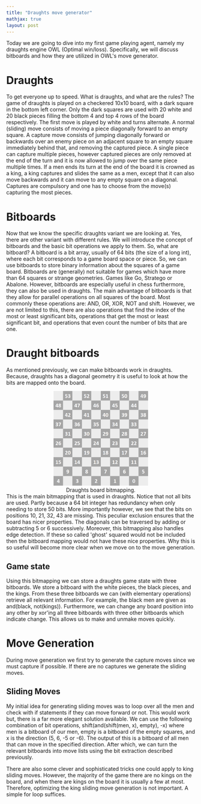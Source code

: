 ```yaml
---
title: "Draughts move generator"
mathjax: true
layout: post
---
```


Today we are going to dive into my first game playing agent, namely my draughts engine OWL (Optimal win/loss). Specifically, we will discuss bitboards and how they are utilized in OWL's move generator.

# Draughts
To get everyone up to speed. What is draughts, and what are the rules? The game of draughts is played on a checkered 10x10 board, with a dark square in the bottom left corner. Only the dark squares are used with 20 white and 20 black pieces filling the bottom 4 and top 4 rows of the board respectively. The first move is played by white and turns alternate. A normal (sliding) move consists of moving a piece diagonally forward to an empty square. A capture move consists of jumping diagonally forward or backwards over an enemy piece on an adjacent square to an empty square immediately behind that, and removing the captured piece. A single piece can capture multiple pieces, however captured pieces are only removed at the end of the turn and it is now allowed to jump over the same piece multiple times. If a men ends its turn at the end of the board it is crowned as a king, a king captures and slides the same as a men, except that it can also move backwards and it can move to any empty square on a diagonal. Captures are compulsory and one has to choose from the move(s) capturing the most pieces.

# Bitboards
Now that we know the specific draughts variant we are looking at. Yes, there are other variant with different rules. We will introduce the concept of bitboards and the basic bit operations we apply to them. So, what are bitboard? A bitboard is a bit array, usually of 64 bits (the size of a long int), where each bit corresponds to a game board space or piece. So, we can use bitboards to store binary information about the squares of a game board. Bitboards are (generally) not suitable for games which have more than 64 squares or strange geometries. Games like Go, Stratego or Abalone. However, bitboards are especially useful in chess furthermore, they can also be used in draughts. The main advantage of bitboards is that they allow for parallel operations on all squares of the board. Most commonly these operations are: AND, OR, XOR, NOT and shift. However, we are not limited to this, there are also operations that find the index of the most or least significant bits, operations that get the most or least significant bit, and operations that even count the number of bits that are one.

# Draught bitboards
As mentioned previously, we can make bitboards work in draughts. Because, draughts has a diagonal geometry it is useful to look at how the bits are mapped onto the board.
<div style="text-align:center"><img src="/images/draughts/board map.png" width="50%" /></div>
<div align="center">
  Draughts board bitmapping.
</div>
This is the main bitmapping that is used in draughts. Notice that not all bits are used. Partly because a 64 bit integer has redundancy when only needing to store 50 bits. More importantly however, we see that the bits on positions 10, 21, 32, 43 are missing. This peculiar exclusion ensures that the board has nicer properties. The diagonals can be traversed by adding or subtracting 5 or 6 successively. Moreover, this bitmapping also handles edge detection. If these so called 'ghost' squared would not be included then the bitboard mapping would not have these nice properties. Why this is so useful will become more clear when we move on to the move generation.

## Game state
Using this bitmapping we can store a draughts game state with three bitboards. We store a bitboard with the white pieces, the black pieces, and the kings. From these three bitboards we can (with elementary operations) retrieve all relevant information. For example, the black men are given as and(black, not(kings)). Furthermore, we can change any board position into any other by xor'ing all three bitboards with three other bitboards which indicate change. This allows us to make and unmake moves quickly.

# Move Generation
During move generation we first try to generate the capture moves since we must capture if possible. If there are no captures we generate the sliding moves.

## Sliding Moves
My initial idea for generating sliding moves was to loop over all the men and check with if statements if they can move forward or not. This would work but, there is a far more elegant solution available. We can use the following combination of bit operations, shift(and(shift(men, x), empty), -x) where men is a bitboard of our men, empty is a bitboard of the empty squares, and x is the direction (5, 6, -5 or -6). The output of this is a bitboard of all men that can move in the specified direction. After which, we can turn the relevant bitboards into move lists using the bit extraction described previously.

There are also some clever and sophisticated tricks one could apply to king sliding moves. However, the majority of the game there are no kings on the board, and when there are kings on the board it is usually a few at most. Therefore, optimizing the king sliding move generation is not important. A simple for loop suffices.
